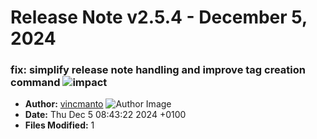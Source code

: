 # Release Note v2.5.4 - December 5, 2024


### fix: simplify release note handling and improve tag creation command ![impact](https://img.shields.io/badge/impact-low-green?style=flat-square)
- **Author:** [vincmanto](https://github.com/vincmanto) ![Author Image](https://avatars.githubusercontent.com/vincmanto?size=40)
- **Date:** Thu Dec 5 08:43:22 2024 +0100
- **Files Modified:** 1
    
